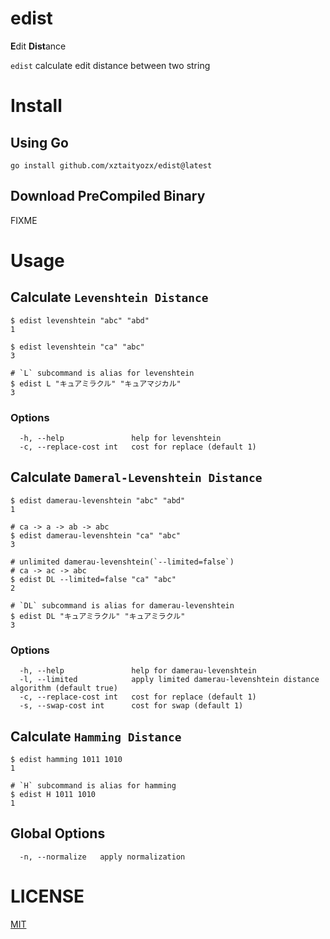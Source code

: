 # edist

**E**dit **Dist**ance

`edist` calculate edit distance between two string

# Install

## Using Go
```shell
go install github.com/xztaityozx/edist@latest
```

## Download PreCompiled Binary

FIXME


# Usage

## Calculate `Levenshtein Distance`

```shell
$ edist levenshtein "abc" "abd"
1

$ edist levenshtein "ca" "abc"
3

# `L` subcommand is alias for levenshtein
$ edist L "キュアミラクル" "キュアマジカル"
3
```


### Options

```shell
  -h, --help               help for levenshtein
  -c, --replace-cost int   cost for replace (default 1)
```

## Calculate `Dameral-Levenshtein Distance`

```shell
$ edist damerau-levenshtein "abc" "abd"
1

# ca -> a -> ab -> abc
$ edist damerau-levenshtein "ca" "abc"
3

# unlimited damerau-levenshtein(`--limited=false`)
# ca -> ac -> abc
$ edist DL --limited=false "ca" "abc"
2

# `DL` subcommand is alias for damerau-levenshtein
$ edist DL "キュアミラクル" "キュアミラクル"
3
```

### Options
```shell
  -h, --help               help for damerau-levenshtein
  -l, --limited            apply limited damerau-levenshtein distance algorithm (default true)
  -c, --replace-cost int   cost for replace (default 1)
  -s, --swap-cost int      cost for swap (default 1)
```

## Calculate `Hamming Distance`

```shell
$ edist hamming 1011 1010
1

# `H` subcommand is alias for hamming
$ edist H 1011 1010
1
```


## Global Options

```shell
  -n, --normalize   apply normalization
```

# LICENSE

[MIT](./LICENSE)
